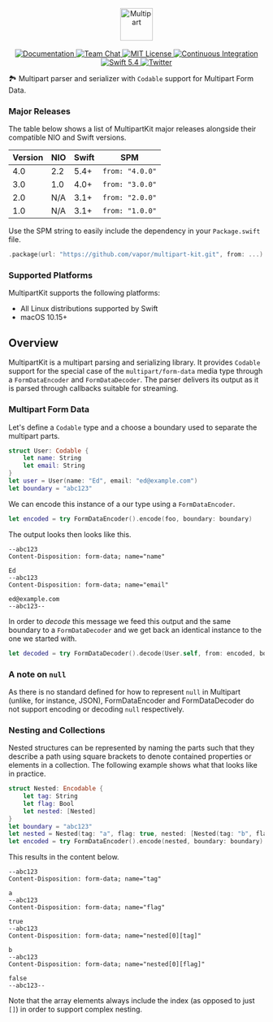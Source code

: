 <p align="center">
    <img src="https://user-images.githubusercontent.com/1049951/105351980-94fe4280-5bed-11eb-876e-ae60df0f41f0.png" height="64" alt="Multipart">
    <br>
    <br>
    <a href="https://docs.vapor.codes/4.0/">
        <img src="http://img.shields.io/badge/read_the-docs-2196f3.svg" alt="Documentation">
    </a>
    <a href="https://discord.gg/vapor">
        <img src="https://img.shields.io/discord/431917998102675485.svg" alt="Team Chat">
    </a>
    <a href="LICENSE">
        <img src="http://img.shields.io/badge/license-MIT-brightgreen.svg" alt="MIT License">
    </a>
    <a href="https://github.com/vapor/multipart-kit/actions/workflows/test.yml">
        <img src="https://github.com/vapor/multipart-kit/actions/workflows/test.yml/badge.svg" alt="Continuous Integration">
    </a>
    <a href="https://swift.org">
        <img src="http://img.shields.io/badge/swift-5.4-brightgreen.svg" alt="Swift 5.4">
    </a>
    <a href="https://twitter.com/codevapor">
        <img src="https://img.shields.io/badge/twitter-codevapor-5AA9E7.svg" alt="Twitter">
    </a>
</p>

🏞 Multipart parser and serializer with `Codable` support for Multipart Form Data.

### Major Releases

The table below shows a list of MultipartKit major releases alongside their compatible NIO and Swift versions. 

|Version|NIO|Swift|SPM|
|---|---|---|---|
|4.0|2.2|5.4+|`from: "4.0.0"`|
|3.0|1.0|4.0+|`from: "3.0.0"`|
|2.0|N/A|3.1+|`from: "2.0.0"`|
|1.0|N/A|3.1+|`from: "1.0.0"`|

Use the SPM string to easily include the dependency in your `Package.swift` file.

```swift
.package(url: "https://github.com/vapor/multipart-kit.git", from: ...)
```

### Supported Platforms

MultipartKit supports the following platforms:

- All Linux distributions supported by Swift
- macOS 10.15+

## Overview

MultipartKit is a multipart parsing and serializing library. It provides `Codable` support for the special case of the `multipart/form-data` media type through a `FormDataEncoder` and `FormDataDecoder`. The parser delivers its output as it is parsed through callbacks suitable for streaming.

### Multipart Form Data

Let's define a `Codable` type and a choose a boundary used to separate the multipart parts.

```swift
struct User: Codable {
    let name: String
    let email: String
}
let user = User(name: "Ed", email: "ed@example.com")
let boundary = "abc123"
```

We can encode this instance of a our type using a `FormDataEncoder`.

```swift
let encoded = try FormDataEncoder().encode(foo, boundary: boundary)
```

The output looks then looks like this.
```
--abc123
Content-Disposition: form-data; name="name"

Ed
--abc123
Content-Disposition: form-data; name="email"

ed@example.com
--abc123--
```

In order to _decode_ this message we feed this output and the same boundary to a `FormDataDecoder` and we get back an identical instance to the one we started with.

```swift
let decoded = try FormDataDecoder().decode(User.self, from: encoded, boundary: boundary)
```

### A note on `null`
As there is no standard defined for how to represent `null` in Multipart (unlike, for instance, JSON), FormDataEncoder and FormDataDecoder do not support encoding or decoding `null` respectively. 

### Nesting and Collections

Nested structures can be represented by naming the parts such that they describe a path using square brackets to denote contained properties or elements in a collection. The following example shows what that looks like in practice.

```swift
struct Nested: Encodable {
    let tag: String
    let flag: Bool
    let nested: [Nested]
}
let boundary = "abc123"
let nested = Nested(tag: "a", flag: true, nested: [Nested(tag: "b", flag: false, nested: [])])
let encoded = try FormDataEncoder().encode(nested, boundary: boundary)
```

This results in the content below.

```
--abc123
Content-Disposition: form-data; name="tag"

a
--abc123
Content-Disposition: form-data; name="flag"

true
--abc123
Content-Disposition: form-data; name="nested[0][tag]"

b
--abc123
Content-Disposition: form-data; name="nested[0][flag]"

false
--abc123--
```

Note that the array elements always include the index (as opposed to just `[]`) in order to support complex nesting.
